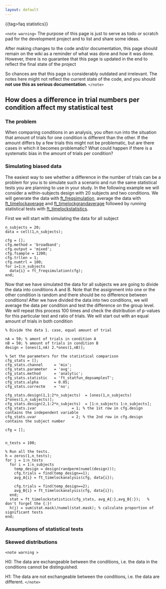 ```yaml
---
layout: default
---
```


{{tag>faq statistics}}

`<note warning>`
The purpose of this page is just to serve as todo or scratch pad for the development project and to list and share some ideas. 

After making changes to the code and/or documentation, this page should remain on the wiki as a reminder of what was done and how it was done. However, there is no guarantee that this page is updated in the end to reflect the final state of the project

So chances are that this page is considerably outdated and irrelevant. The notes here might not reflect the current state of the code, and you should **not use this as serious documentation**.
`</note>`

##  How does a difference in trial numbers per condition affect my statistical test

### The problem

When comparing conditions in an analysis, you often run into the situation that amount of trials for one condition is different than the other. If the amount differs by a few trials this might not be problematic, but are there cases in which it becomes problematic? What could happen if there is a systematic bias in the amount of trials per condition?

### Simulating biased data

The easiest way to see whether a difference in the number of trials can be a problem for you is to simulate such a scenario and run the same statistical tests you are planning to use in your study. In the following example we will consider a within-subjects design with 20 subjects and two conditions. We will generate the data with [ft_freqsimulation](/reference/ft_freqsimulation), average the data with [ft_timelockaverage](/reference/ft_timelockanalysis) and [ft_timelockgrandaverage](/reference/ft_timelockgrandaverage) followed by running statistical tests with [ft_timelockstatistics](/reference/ft_timelockstatistics).

First we will start with simulating the data for all subject


	n_subjects = 20;
	data = cell(1,n_subjects);
	
	cfg = [];
	cfg.method = 'broadband';
	cfg.output = 'mixed';
	cfg.fsample = 1200;
	cfg.trllen = 1;
	cfg.numtrl = 100;
	for i=1:n_subjects
	  data{i} = ft_freqsimulation(cfg);
	end;


Now that we have simulated the data for all subjects we are going to divide the data into conditions A and B. Note that the assignment into one or the other condition is random and there should be no difference between conditions! After we have divided the data into two conditions, we will average the data per condition and test the difference on the group level. We will repeat this process 100 times and check the distribution of p-values for this particular test and ratio of trials. We will start out with an equal amount of trials in both condition


	% Divide the data 1. case, equal amount of trial
	
	nA = 50; % amont of trials in condition A
	nB = 50; % amount of trials in condition B
	design = [ones(1,nA) 2.*ones(1,nB)];
	
	% Set the parameters for the statistical comparison
	cfg_stats = [];
	cfg_stats.channel     = 'mix';
	cfg_stats.parameter   = 'avg';
	cfg_stats.method      = 'analytic';
	cfg_stats.statistic   = 'ft_statfun_depsamplesT';
	cfg_stats.alpha       = 0.05;
	cfg_stats.correctm    = 'no';
	 
	cfg_stats.design(1,1:2*n_subjects)  = [ones(1,n_subjects) 2*ones(1,n_subjects)];
	cfg_stats.design(2,1:2*n_subjects)  = [1:n_subjects 1:n_subjects];
	cfg_stats.ivar                = 1; % the 1st row in cfg.design contains the independent variable
	cfg_stats.uvar                = 2; % the 2nd row in cfg.design contains the subject number
	 
	cfg = [];
	
	
	n_tests = 100;
	
	% Run all the tests.
	h = zeros(1,n_tests);
	for j = 1:n_tests
	  for i = 1:n_subjects
	    temp_design = design(randperm(numel(design)));
	    cfg.trials = find(temp_design==1);
	    avg_A{i} = ft_timelockanalysis(cfg, data{i});
	
	    cfg.trials = find(temp_design==2);
	    avg_B{i} = ft_timelockanalysis(cfg, data{i});
	  end;
	  stat = ft_timelockstatistics(cfg_stats, avg_A{:},avg_B{:});   % don't forget the {:}!
	  h(j) = sum(stat.mask)/numel(stat.mask); % calculate proportion of significant tests 
	end;





 



### Assumptions of statistical tests

### Skewed distributions



`<note warning >`

H0: The data are exchangeable between the conditions, i.e. the data in the conditions cannot be distinguished.

H1: The data are not exchangeable between the conditions, i.e. the data are different.
`</note>`


